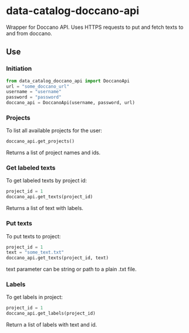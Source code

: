 # data-catalog-doccano-api

Wrapper for Doccano API. Uses HTTPS requests to put and fetch texts to and from
doccano.

## Use

### Initiation
````python
from data_catalog_doccano_api import DoccanoApi
url = "some_doccano_url"
username = "username"
password = "password"
doccano_api = DoccanoApi(username, password, url)
````

### Projects
To list all available projects for the user:
```python
doccano_api.get_projects()
```
Returns a list of project names and ids.

### Get labeled texts
To get labeled texts by project id:
```python
project_id = 1
doccano_api.get_texts(project_id)
```
Returns a list of text with labels.

### Put texts
To put texts to project:
```python
project_id = 1
text = "some_text.txt"
doccano_api.get_texts(project_id, text)
```
text parameter can be string or path to a plain .txt file.

### Labels
To get labels in project:
```python
project_id = 1
doccano_api.get_labels(project_id)
```
Return a list of labels with text and id.



